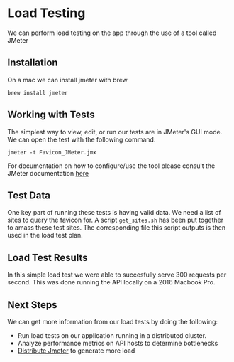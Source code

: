 # Load Testing

We can perform load testing on the app through the use of a tool called JMeter

## Installation

On a mac we can install jmeter with brew

`brew install jmeter`

## Working with Tests

The simplest way to view, edit, or run our tests are in JMeter's GUI mode.  We can open the test with the following command:

`jmeter -t Favicon_JMeter.jmx`

For documentation on how to configure/use the tool please consult the JMeter documentation [here](https://jmeter.apache.org/usermanual/get-started.html)

## Test Data

One key part of running these tests is having valid data.  We need a list of sites to query the favicon for.  A script `get_sites.sh` has been put together to amass these test sites.  The corresponding file this script outputs is then used in the load test plan.

## Load Test Results

In this simple load test we were able to succesfully serve 300 requests per second.  This was done running the API locally on a 2016 Macbook Pro.

## Next Steps

We can get more information from our load tests by doing the following:
 - Run load tests on our application running in a distributed cluster.
 - Analyze performance metrics on API hosts to determine bottlenecks
 - [Distribute Jmeter](https://jmeter.apache.org/usermanual/jmeter_distributed_testing_step_by_step.html) to generate more load
